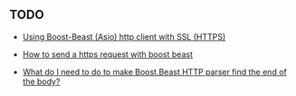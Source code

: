 ## TODO

* [Using Boost-Beast (Asio) http client with SSL (HTTPS)](https://stackoverflow.com/questions/49507407/using-boost-beast-asio-http-client-with-ssl-https)

* [How to send a https request with boost beast](https://github.com/boostorg/beast/issues/825)

* [What do I need to do to make Boost.Beast HTTP parser find the end of the body?](https://stackoverflow.com/questions/66724298/what-do-i-need-to-do-to-make-boost-beast-http-parser-find-the-end-of-the-body)